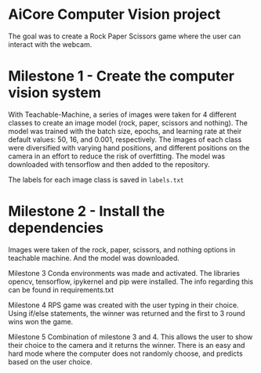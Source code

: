 # AiCore Computer Vision project

The goal was to create a Rock Paper Scissors game where the user can interact with the webcam.


# Milestone 1 - Create the computer vision system

With Teachable-Machine, a series of images were taken for 4 different classes to create an image model (rock, paper, scissors and nothing).
The model was trained with the batch size, epochs, and learning rate at their default values: 50, 16, and 0.001, respectively.
The images of each class were diversified with varying hand positions, and different positions on the camera in an effort to reduce the risk of overfitting.
The model was downloaded with tensorflow and then added to the repository.

The labels for each image class is saved in ``` labels.txt ```

# Milestone 2 - Install the dependencies

Images were taken of the rock, paper, scissors, and nothing options in teachable machine. 
And the model was downloaded.

Milestone 3
Conda environments was made and activated.
The libraries opencv, tensorflow, ipykernel and pip were installed.
The info regarding this can be found in requirements.txt

Milestone 4
RPS game was created with the user typing in their choice.
Using if/else statements, the winner was returned and the first to 3 round wins won the game.

Milestone 5
Combination of milestone 3 and 4. This allows the user to show their choice to the camera and it returns the winner.
There is an easy and hard mode where the computer does not randomly choose, and predicts based on the user choice.
